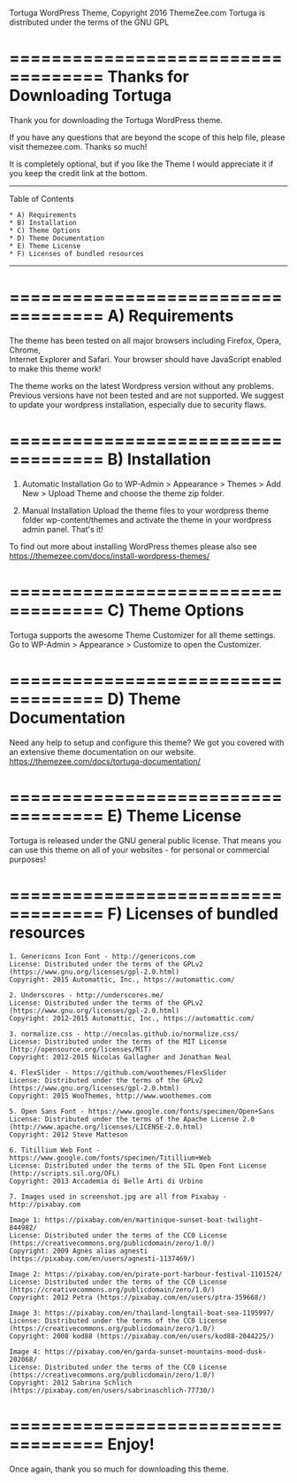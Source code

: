 Tortuga WordPress Theme, Copyright 2016 ThemeZee.com
Tortuga is distributed under the terms of the GNU GPL

===================================
Thanks for Downloading Tortuga
===================================

Thank you for downloading the Tortuga WordPress theme.

If you have any questions that are beyond the scope of this help file, 
please visit themezee.com. Thanks so much!

It is completely optional, but if you like the Theme I would appreciate it if 
you keep the credit link at the bottom.

-----------------------------------
Table of Contents

    * A) Requirements
    * B) Installation
    * C) Theme Options
    * D) Theme Documentation
    * E) Theme License
	* F) Licenses of bundled resources
-----------------------------------

===================================
A) Requirements
===================================

The theme has been tested on all major browsers including Firefox, Opera, Chrome,  
Internet Explorer and Safari. Your browser should have JavaScript enabled to make this theme work!

The theme works on the latest Wordpress version without any problems. Previous versions have not been tested
and are not supported. We suggest to update your wordpress installation, especially due to security flaws.

===================================
B) Installation
===================================

   1. Automatic Installation
      Go to WP-Admin > Appearance > Themes > Add New > Upload Theme and choose the theme zip folder.

   2. Manual Installation
      Upload the theme files to your wordpress theme folder wp-content/themes and activate the theme in
      your wordpress admin panel. That's it!

To find out more about installing WordPress themes please also see https://themezee.com/docs/install-wordpress-themes/

===================================
C) Theme Options
===================================

Tortuga supports the awesome Theme Customizer for all theme settings. 
Go to WP-Admin > Appearance > Customize to open the Customizer.

===================================
D) Theme Documentation
===================================

Need any help to setup and configure this theme? We got you covered with an extensive theme documentation on our website.
https://themezee.com/docs/tortuga-documentation/

===================================
E) Theme License
===================================

Tortuga is released under the GNU general public license. 
That means you can use this theme on all of your websites - for personal or commercial purposes!

===================================
F) Licenses of bundled resources
===================================

	1. Genericons Icon Font - http://genericons.com
	License: Distributed under the terms of the GPLv2 (https://www.gnu.org/licenses/gpl-2.0.html)
	Copyright: 2015 Automattic, Inc., https://automattic.com/
	
	2. Underscores - http://underscores.me/
	License: Distributed under the terms of the GPLv2 (https://www.gnu.org/licenses/gpl-2.0.html)
	Copyright: 2012-2015 Automattic, Inc., https://automattic.com/

	3. normalize.css - http://necolas.github.io/normalize.css/
	License: Distributed under the terms of the MIT License (http://opensource.org/licenses/MIT)
	Copyright: 2012-2015 Nicolas Gallagher and Jonathan Neal
	
	4. FlexSlider - https://github.com/woothemes/FlexSlider
	License: Distributed under the terms of the GPLv2 (https://www.gnu.org/licenses/gpl-2.0.html)
	Copyright: 2015 WooThemes, http://www.woothemes.com
	
	5. Open Sans Font - https://www.google.com/fonts/specimen/Open+Sans
	License: Distributed under the terms of the Apache License 2.0 (http://www.apache.org/licenses/LICENSE-2.0.html)
	Copyright: 2012 Steve Matteson
	
	6. Titillium Web Font - https://www.google.com/fonts/specimen/Titillium+Web
	License: Distributed under the terms of the SIL Open Font License (http://scripts.sil.org/OFL)
	Copyright: 2013 Accademia di Belle Arti di Urbino
	
	7. Images used in screenshot.jpg are all from Pixabay - http://pixabay.com
	
	Image 1: https://pixabay.com/en/martinique-sunset-boat-twilight-844982/
	License: Distributed under the terms of the CC0 License (https://creativecommons.org/publicdomain/zero/1.0/)
	Copyright: 2009 Agnès alias agnesti (https://pixabay.com/en/users/agnesti-1137469/)
	
	Image 2: https://pixabay.com/en/pirate-port-harbour-festival-1101524/
	License: Distributed under the terms of the CC0 License (https://creativecommons.org/publicdomain/zero/1.0/)
	Copyright: 2012 Petra (https://pixabay.com/en/users/ptra-359668/)
	
	Image 3: https://pixabay.com/en/thailand-longtail-boat-sea-1195997/
	License: Distributed under the terms of the CC0 License (https://creativecommons.org/publicdomain/zero/1.0/)
	Copyright: 2008 kod88 (https://pixabay.com/en/users/kod88-2044225/)
	
	Image 4: https://pixabay.com/en/garda-sunset-mountains-mood-dusk-202068/
	License: Distributed under the terms of the CC0 License (https://creativecommons.org/publicdomain/zero/1.0/)
	Copyright: 2012 Sabrina Schlich (https://pixabay.com/en/users/sabrinaschlich-77730/)

===================================
Enjoy!
===================================

Once again, thank you so much for downloading this theme. 